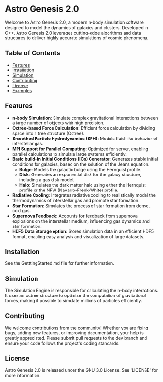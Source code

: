 # Astro Genesis 2.0

Welcome to Astro Genesis 2.0, a modern n-body simulation software designed to model the dynamics of galaxies and clusters. Developed in C++, Astro Genesis 2.0 leverages cutting-edge algorithms and data structures to deliver highly accurate simulations of cosmic phenomena.

## Table of Contents
- [Features](#features)
- [Installation](#installation)
- [Simulation](#simulation)
- [Contributing](#contributing)
- [License](#license)
- [Examples](#Examples)

## Features
- **n-body Simulation**: Simulate complex gravitational interactions between a large number of objects with high precision.
- **Octree-based Force Calculation**: Efficient force calculation by dividing space into a tree structure (Octree).
- **Smoothed Particle Hydrodynamics (SPH)**: Models fluid-like behavior of interstellar gas.
- **MPI Support for Parallel Computing**: Optimized for server, enabling parallel calculations to simulate large systems efficiently.
- **Basic build-in Initial Conditions (ICs) Generator**: Generates stable initial conditions for galaxies, based on the solution of the Jeans equation.
  - **Bulge**: Models the galactic bulge using the Hernquist profile.
  - **Disk**: Generates an exponential disk for the galaxy structure, including a gas disk model.
  - **Halo**: Simulates the dark matter halo using either the Hernquist profile or the NFW (Navarro-Frenk-White) profile.
- **Radiative Cooling**: Integrates radiative cooling to realistically model the thermodynamics of interstellar gas and promote star formation.
- **Star Formation**: Simulates the process of star formation from dense, cold gas.
- **Supernova Feedback**: Accounts for feedback from supernova explosions on the interstellar medium, influencing gas dynamics and star formation.
- **HDF5 Data Storage option**: Stores simulation data in an efficient HDF5 format, enabling easy analysis and visualization of large datasets.
  
## Installation
See the GetttingStarted.md file for further information. 
  
## Simulation
The Simulation Engine is responsible for calculating the n-body interactions. It uses an octree structure to optimize the computation of gravitational forces, making it possible to simulate millions of particles efficiently.

## Contributing
We welcome contributions from the community! Whether you are fixing bugs, adding new features, or improving documentation, your help is greatly appreciated. Please submit pull requests to the dev branch and ensure your code follows the project's coding standards.

## License
Astro Genesis 2.0 is released under the GNU 3.0 License. See 'LICENSE' for more information.
